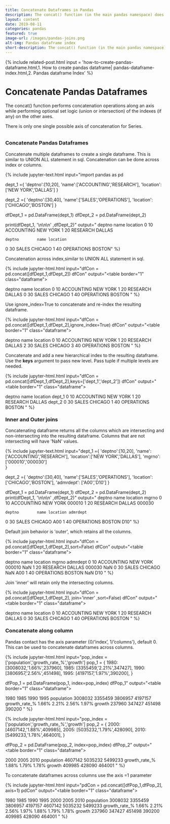 ```yaml
---
title: Concatenate Dataframes in Pandas 
description: The concat() function (in the main pandas namespace) does all of the heavy lifting of performing concatenation operations along an axis while performing optional set logic (union or intersection) of the indexes (if any) on the other axes. Note that I say “if any” because there is only a single possible axis of concatenation for Series.
layout: content
date: 2019-08-11
categories: pandas
featured: true 
image-url: /images/pandas-joins.png
alt-img: Pandas dataframe index
short-description: The concat() function (in the main pandas namespace) does all of the heavy lifting of performing concatenation operations along an axis while performing optional set logic (union or intersection) of the indexes (if any) on the other axes. Note that I say “if any” because there is only a single possible axis of concatenation for Series.
---
```


{%
include related-post.html
input = 
'how-to-create-pandas-dataframe.html,1. How to create pandas dataframe|
pandas-dataframe-index.html,2. Pandas dataframe Index'
%}

<h1 style="padding-top: 60px; margin-top: -40px;">Concatenate Pandas Dataframes </h1>

The concat() function performs concatenation operations along an axis while performing optional set logic (union or intersection) of the indexes (if any) on the other axes. 

There is only one single possible axis of concatenation for Series.

<h3 style="padding-top: 60px; margin-top: -40px;">Concatenate Pandas Dataframes</h3>

Concatenate multiple dataframes to create a single dataframe. This is similar to UNION ALL statement in sql. Concatenation can be done across index or columns.

{% 
include jupyter-text.html 
input="import pandas as pd

dept_1 ={
    'deptno':[10,20],
    'name':['ACCOUNTING','RESEARCH'],
    'location':['NEW YORK','DALLAS']
}

dept_2 ={
    'deptno':[30,40],
    'name':['SALES','OPERATIONS'],
    'location':['CHICAGO','BOSTON']
}


dfDept_1 = pd.DataFrame(dept_1)
dfDept_2 = pd.DataFrame(dept_2)

print(dfDept_1, '\n\n\n' ,dfDept_2)"
output="   deptno        name  location
0      10  ACCOUNTING  NEW YORK
1      20    RESEARCH    DALLAS 


    deptno        name location
0      30       SALES  CHICAGO
1      40  OPERATIONS   BOSTON"
%}

Concatenation across index,similar to UNION ALL statement in sql.

{% 
include jupyter-html.html 
input="dfCon = pd.concat([dfDept_1,dfDept_2])
dfCon"
output="<table border=\"1\" class=\"dataframe\">
  <thead>
    <tr style=\"text-align: right;\">
      <th></th>
      <th>deptno</th>
      <th>name</th>
      <th>location</th>
    </tr>
  </thead>
  <tbody>
    <tr>
      <th>0</th>
      <td>10</td>
      <td>ACCOUNTING</td>
      <td>NEW YORK</td>
    </tr>
    <tr>
      <th>1</th>
      <td>20</td>
      <td>RESEARCH</td>
      <td>DALLAS</td>
    </tr>
    <tr>
      <th>0</th>
      <td>30</td>
      <td>SALES</td>
      <td>CHICAGO</td>
    </tr>
    <tr>
      <th>1</th>
      <td>40</td>
      <td>OPERATIONS</td>
      <td>BOSTON</td>
    </tr>
  </tbody>
</table>"
%}

Use ignore_index=True to concatenate and re-index the resulting dataframe.

{% 
include jupyter-html.html 
input="dfCon = pd.concat([dfDept_1,dfDept_2],ignore_index=True)
dfCon"
output="<table border=\"1\" class=\"dataframe\">
  <thead>
    <tr style=\"text-align: right;\">
      <th></th>
      <th>deptno</th>
      <th>name</th>
      <th>location</th>
    </tr>
  </thead>
  <tbody>
    <tr>
      <th>0</th>
      <td>10</td>
      <td>ACCOUNTING</td>
      <td>NEW YORK</td>
    </tr>
    <tr>
      <th>1</th>
      <td>20</td>
      <td>RESEARCH</td>
      <td>DALLAS</td>
    </tr>
    <tr>
      <th>2</th>
      <td>30</td>
      <td>SALES</td>
      <td>CHICAGO</td>
    </tr>
    <tr>
      <th>3</th>
      <td>40</td>
      <td>OPERATIONS</td>
      <td>BOSTON</td>
    </tr>
  </tbody>
</table>"
%}

Concatenate and add a new hierarchical index to the resulting dataframe. Use the **keys** argument to pass new level. Pass tuple if multiple levels are needed. 

{% 
include jupyter-html.html 
input="dfCon = pd.concat([dfDept_1,dfDept_2],keys=['dept_1','dept_2'])
dfCon"
output="<table border=\"1\" class=\"dataframe\">
  <thead>
    <tr style=\"text-align: right;\">
      <th></th>
      <th></th>
      <th>deptno</th>
      <th>name</th>
      <th>location</th>
    </tr>
  </thead>
  <tbody>
    <tr>
      <th rowspan=\"2\" valign=\"top\">dept_1</th>
      <th>0</th>
      <td>10</td>
      <td>ACCOUNTING</td>
      <td>NEW YORK</td>
    </tr>
    <tr>
      <th>1</th>
      <td>20</td>
      <td>RESEARCH</td>
      <td>DALLAS</td>
    </tr>
    <tr>
      <th rowspan=\"2\" valign=\"top\">dept_2</th>
      <th>0</th>
      <td>30</td>
      <td>SALES</td>
      <td>CHICAGO</td>
    </tr>
    <tr>
      <th>1</th>
      <td>40</td>
      <td>OPERATIONS</td>
      <td>BOSTON</td>
    </tr>
  </tbody>
</table>"
%}

<h3 style="padding-top: 60px; margin-top: -40px;">Inner and Outer joins</h3>

Concatenating dataframe returns all the columns which are intersecting and non-intersecting  into the resulting dataframe. Columns that are not intersecting will have 'NaN' values.

{% 
include jupyter-text.html 
input="dept_1 ={
    'deptno':[10,20],
    'name':['ACCOUNTING','RESEARCH'],
    'location':['NEW YORK','DALLAS'],
    'mgrno': ['000010','000030']    
}

dept_2 ={
    'deptno':[30,40],
    'name':['SALES','OPERATIONS'],
    'location':['CHICAGO','BOSTON'],
    'admrdept': ['A00','D10']
}


dfDept_1 = pd.DataFrame(dept_1)
dfDept_2 = pd.DataFrame(dept_2) 
print(dfDept_1, '\n\n\n' ,dfDept_2)"
output="   deptno        name  location   mgrno
0      10  ACCOUNTING  NEW YORK  000010
1      20    RESEARCH    DALLAS  000030 


    deptno        name location admrdept
0      30       SALES  CHICAGO      A00
1      40  OPERATIONS   BOSTON      D10"
%}

Default join behavior is 'outer', which retains all the columns.

{% 
include jupyter-html.html 
input="dfCon = pd.concat([dfDept_1,dfDept_2],sort=False)
dfCon"
output="<table border=\"1\" class=\"dataframe\">
  <thead>
    <tr style=\"text-align: right;\">
      <th></th>
      <th>deptno</th>
      <th>name</th>
      <th>location</th>
      <th>mgrno</th>
      <th>admrdept</th>
    </tr>
  </thead>
  <tbody>
    <tr>
      <th>0</th>
      <td>10</td>
      <td>ACCOUNTING</td>
      <td>NEW YORK</td>
      <td>000010</td>
      <td>NaN</td>
    </tr>
    <tr>
      <th>1</th>
      <td>20</td>
      <td>RESEARCH</td>
      <td>DALLAS</td>
      <td>000030</td>
      <td>NaN</td>
    </tr>
    <tr>
      <th>0</th>
      <td>30</td>
      <td>SALES</td>
      <td>CHICAGO</td>
      <td>NaN</td>
      <td>A00</td>
    </tr>
    <tr>
      <th>1</th>
      <td>40</td>
      <td>OPERATIONS</td>
      <td>BOSTON</td>
      <td>NaN</td>
      <td>D10</td>
    </tr>
  </tbody>
</table>"
%}

Join 'inner' will retain only the intersecting columns.

{% 
include jupyter-html.html 
input="dfCon = pd.concat([dfDept_1,dfDept_2], join='inner' ,sort=False)
dfCon"
output="<table border=\"1\" class=\"dataframe\">
  <thead>
    <tr style=\"text-align: right;\">
      <th></th>
      <th>deptno</th>
      <th>name</th>
      <th>location</th>
    </tr>
  </thead>
  <tbody>
    <tr>
      <th>0</th>
      <td>10</td>
      <td>ACCOUNTING</td>
      <td>NEW YORK</td>
    </tr>
    <tr>
      <th>1</th>
      <td>20</td>
      <td>RESEARCH</td>
      <td>DALLAS</td>
    </tr>
    <tr>
      <th>0</th>
      <td>30</td>
      <td>SALES</td>
      <td>CHICAGO</td>
    </tr>
    <tr>
      <th>1</th>
      <td>40</td>
      <td>OPERATIONS</td>
      <td>BOSTON</td>
    </tr>
  </tbody>
</table>"
%}


<h3 style="padding-top: 60px; margin-top: -40px;">Concatenate along column</h3>

Pandas contact has the axis parameter {0/’index’, 1/’columns’}, default 0. This can be used to concatenate dataframes across columns. 


{% 
include jupyter-html.html 
input="pop_index = ['population','growth_rate_%','growth']
pop_1 = {
1980: [3008032,'1.66%',237960],
1985: [3355459,'2.21%',347427],
1990: [3806957,'2.56%',451498],
1995: [4197157,'1.97%',390200],
}

dfPop_1 = pd.DataFrame(pop_1, index=pop_index)
dfPop_1"
output="<table border=\"1\" class=\"dataframe\">
  <thead>
    <tr style=\"text-align: right;\">
      <th></th>
      <th>1980</th>
      <th>1985</th>
      <th>1990</th>
      <th>1995</th>
    </tr>
  </thead>
  <tbody>
    <tr>
      <th>population</th>
      <td>3008032</td>
      <td>3355459</td>
      <td>3806957</td>
      <td>4197157</td>
    </tr>
    <tr>
      <th>growth_rate_%</th>
      <td>1.66%</td>
      <td>2.21%</td>
      <td>2.56%</td>
      <td>1.97%</td>
    </tr>
    <tr>
      <th>growth</th>
      <td>237960</td>
      <td>347427</td>
      <td>451498</td>
      <td>390200</td>
    </tr>
  </tbody>
</table>"
%}


{% 
include jupyter-html.html 
input="pop_index = ['population','growth_rate_%','growth']
pop_2 = {
2000: [4607142,'1.88%',409985],
2005: [5035232,'1.79%',428090],
2010: [5499233,'1.78%',464001],
}

dfPop_2 = pd.DataFrame(pop_2, index=pop_index)
dfPop_2"
output="<table border=\"1\" class=\"dataframe\">
  <thead>
    <tr style=\"text-align: right;\">
      <th></th>
      <th>2000</th>
      <th>2005</th>
      <th>2010</th>
    </tr>
  </thead>
  <tbody>
    <tr>
      <th>population</th>
      <td>4607142</td>
      <td>5035232</td>
      <td>5499233</td>
    </tr>
    <tr>
      <th>growth_rate_%</th>
      <td>1.88%</td>
      <td>1.79%</td>
      <td>1.78%</td>
    </tr>
    <tr>
      <th>growth</th>
      <td>409985</td>
      <td>428090</td>
      <td>464001</td>
    </tr>
  </tbody>
</table>"
%}


To concatenate dataframes across columns use the axis =1 parameter

{% 
include jupyter-html.html 
input="pdCon = pd.concat([dfPop_1,dfPop_2], axis=1)
pdCon"
output="<table border=\"1\" class=\"dataframe\">
  <thead>
    <tr style=\"text-align: right;\">
      <th></th>
      <th>1980</th>
      <th>1985</th>
      <th>1990</th>
      <th>1995</th>
      <th>2000</th>
      <th>2005</th>
      <th>2010</th>
    </tr>
  </thead>
  <tbody>
    <tr>
      <th>population</th>
      <td>3008032</td>
      <td>3355459</td>
      <td>3806957</td>
      <td>4197157</td>
      <td>4607142</td>
      <td>5035232</td>
      <td>5499233</td>
    </tr>
    <tr>
      <th>growth_rate_%</th>
      <td>1.66%</td>
      <td>2.21%</td>
      <td>2.56%</td>
      <td>1.97%</td>
      <td>1.88%</td>
      <td>1.79%</td>
      <td>1.78%</td>
    </tr>
    <tr>
      <th>growth</th>
      <td>237960</td>
      <td>347427</td>
      <td>451498</td>
      <td>390200</td>
      <td>409985</td>
      <td>428090</td>
      <td>464001</td>
    </tr>
  </tbody>
</table>"
%}
